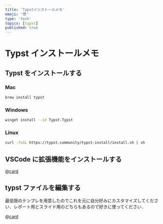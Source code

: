 ```yaml
---
title: 'Typstインストールメモ'
emoji: '😎'
type: 'tech'
topics: [typst]
published: true
---
```


# Typst インストールメモ

## Typst をインストールする

### Mac

```bash
brew install typst
```

### Windows

```bash
winget install --id Typst.Typst
```

### Linux

```bash
curl -fsSL https://typst.community/typst-install/install.sh | sh
```

## VSCode に拡張機能をインストールする

@[card](https://marketplace.visualstudio.com/items?itemName=myriad-dreamin.tinymist)

## typst ファイルを編集する

最低限のテンプレを用意したのでこれを元に自分好みにカスタマイズしてください．レポート用とスライド用のどちらもあるので好きに使ってください．

@[card](https://github.com/gae-22/typst-template)
